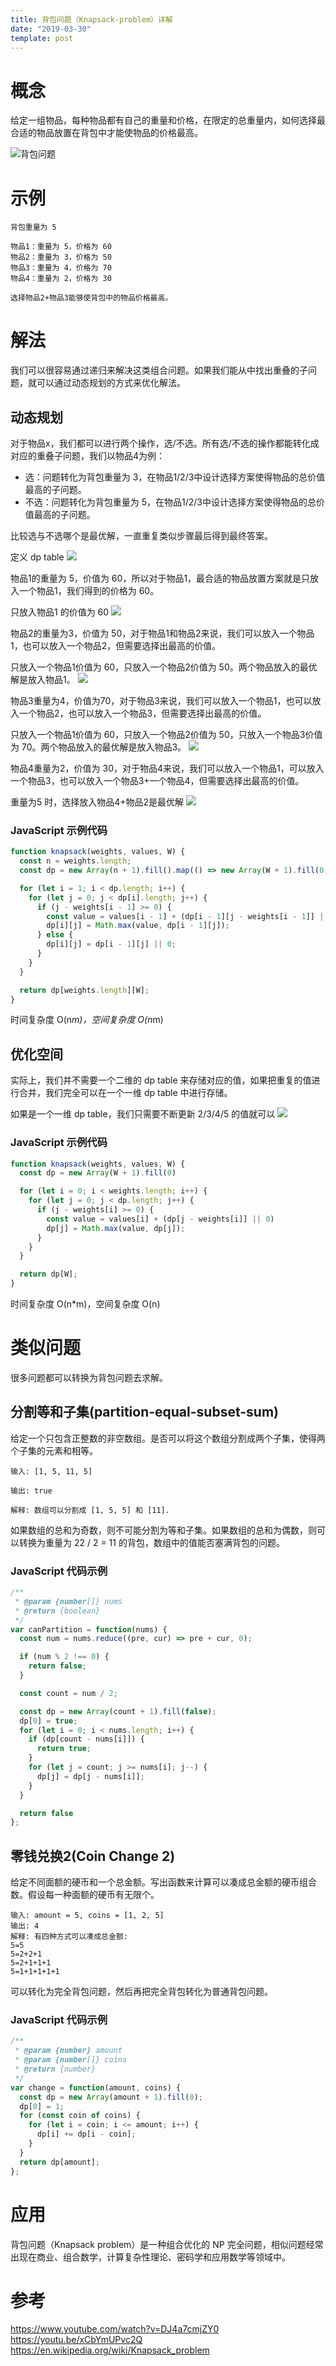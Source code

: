 ```yaml
---
title: 背包问题（Knapsack-problem）详解
date: "2019-03-30"
template: post
---
```


# 概念

给定一组物品，每种物品都有自己的重量和价格，在限定的总重量内，如何选择最合适的物品放置在背包中才能使物品的价格最高。

![背包问题](../../assets/v2-e751b965c606ec694575aad011ce2d2d_hd.jpg)

# 示例

```
背包重量为 5

物品1：重量为 5，价格为 60
物品2：重量为 3，价格为 50
物品3：重量为 4，价格为 70
物品4：重量为 2，价格为 30

选择物品2+物品3能够使背包中的物品价格最高。
```

# 解法

我们可以很容易通过递归来解决这类组合问题。如果我们能从中找出重叠的子问题，就可以通过动态规划的方式来优化解法。

## 动态规划

对于物品x，我们都可以进行两个操作，选/不选。所有选/不选的操作都能转化成对应的重叠子问题，我们以物品4为例：

- 选：问题转化为背包重量为 3，在物品1/2/3中设计选择方案使得物品的总价值最高的子问题。
- 不选：问题转化为背包重量为 5，在物品1/2/3中设计选择方案使得物品的总价值最高的子问题。

比较选与不选哪个是最优解，一直重复类似步骤最后得到最终答案。

定义 dp table
![](../../assets/v2-9bed91f9104d9442ad6ed68112b677f6_hd.jpg)

物品1的重量为 5，价值为 60，所以对于物品1，最合适的物品放置方案就是只放入一个物品1，我们得到的价格为 60。

只放入物品1 的价值为 60
![](../../assets/v2-c0ef22f0855e58e3efd7452780e0f127_hd.jpg)

物品2的重量为3，价值为 50，对于物品1和物品2来说，我们可以放入一个物品1，也可以放入一个物品2，但需要选择出最高的价值。

只放入一个物品1价值为 60，只放入一个物品2价值为 50。两个物品放入的最优解是放入物品1。
![](../../assets/v2-ef5f8e8019b1a86ac855800aa0944265_hd.jpg)

物品3重量为4，价值为70，对于物品3来说，我们可以放入一个物品1，也可以放入一个物品2，也可以放入一个物品3，但需要选择出最高的价值。


只放入一个物品1价值为 60，只放入一个物品2价值为 50，只放入一个物品3价值为 70。两个物品放入的最优解是放入物品3。
![](../../assets/v2-4282efde84cdfee4ddd4cf9b60c90872_hd.jpg)

物品4重量为2，价值为 30，对于物品4来说，我们可以放入一个物品1，可以放入一个物品3，也可以放入一个物品3+一个物品4，但需要选择出最高的价值。

重量为5 时，选择放入物品4+物品2是最优解
![](../../assets/v2-2bef29e35223576cbf25395ab29ca347_hd.jpg)

### JavaScript 示例代码

```js
function knapsack(weights, values, W) {
  const n = weights.length;
  const dp = new Array(n + 1).fill().map(() => new Array(W + 1).fill(0));

  for (let i = 1; i < dp.length; i++) {
    for (let j = 0; j < dp[i].length; j++) {
      if (j - weights[i - 1] >= 0) {
        const value = values[i - 1] + (dp[i - 1][j - weights[i - 1]] || 0);
        dp[i][j] = Math.max(value, dp[i - 1][j]);
      } else {
        dp[i][j] = dp[i - 1][j] || 0;
      }
    }
  }

  return dp[weights.length][W];
}
```

时间复杂度 O(n*m)，空间复杂度 O(n*m)

## 优化空间

实际上，我们并不需要一个二维的 dp table 来存储对应的值，如果把重复的值进行合并，我们完全可以在一个一维 dp table 中进行存储。

如果是一个一维 dp table，我们只需要不断更新 2/3/4/5 的值就可以
![](../../assets/v2-b5abd1e77539bd6255cb3f18ba59f8fb_hd.jpg)

### JavaScript 示例代码

```js
function knapsack(weights, values, W) {
  const dp = new Array(W + 1).fill(0)

  for (let i = 0; i < weights.length; i++) {
    for (let j = 0; j < dp.length; j++) {
      if (j - weights[i] >= 0) {
        const value = values[i] + (dp[j - weights[i]] || 0)
        dp[j] = Math.max(value, dp[j]);
      }
    }
  }

  return dp[W];
}
```

时间复杂度 O(n*m)，空间复杂度 O(n)

# 类似问题

很多问题都可以转换为背包问题去求解。

## 分割等和子集(partition-equal-subset-sum)

给定一个只包含正整数的非空数组。是否可以将这个数组分割成两个子集，使得两个子集的元素和相等。
```
输入: [1, 5, 11, 5]

输出: true

解释: 数组可以分割成 [1, 5, 5] 和 [11].
```

如果数组的总和为奇数，则不可能分割为等和子集。如果数组的总和为偶数，则可以转换为重量为 22 / 2 = 11 的背包，数组中的值能否塞满背包的问题。

### JavaScript 代码示例

```js
/**
 * @param {number[]} nums
 * @return {boolean}
 */
var canPartition = function(nums) {
  const num = nums.reduce((pre, cur) => pre + cur, 0);

  if (num % 2 !== 0) {
    return false;
  }

  const count = num / 2;

  const dp = new Array(count + 1).fill(false);
  dp[0] = true;
  for (let i = 0; i < nums.length; i++) {
    if (dp[count - nums[i]]) {
      return true;
    }
    for (let j = count; j >= nums[i]; j--) {
      dp[j] = dp[j - nums[i]];
    }
  }

  return false
};
```

## 零钱兑换2(Coin Change 2)

给定不同面额的硬币和一个总金额。写出函数来计算可以凑成总金额的硬币组合数。假设每一种面额的硬币有无限个。

```
输入: amount = 5, coins = [1, 2, 5]
输出: 4
解释: 有四种方式可以凑成总金额:
5=5
5=2+2+1
5=2+1+1+1
5=1+1+1+1+1
```

可以转化为完全背包问题，然后再把完全背包转化为普通背包问题。

### JavaScript 代码示例

```js
/**
 * @param {number} amount
 * @param {number[]} coins
 * @return {number}
 */
var change = function(amount, coins) {
  const dp = new Array(amount + 1).fill(0);
  dp[0] = 1;
  for (const coin of coins) {
    for (let i = coin; i <= amount; i++) {
      dp[i] += dp[i - coin];
    }
  }
  return dp[amount];
};
```

# 应用

背包问题（Knapsack problem）是一种组合优化的 NP 完全问题，相似问题经常出现在商业、组合数学，计算复杂性理论、密码学和应用数学等领域中。

# 参考

https://www.youtube.com/watch?v=DJ4a7cmjZY0 
https://youtu.be/xCbYmUPvc2Q 
https://en.wikipedia.org/wiki/Knapsack_problem
